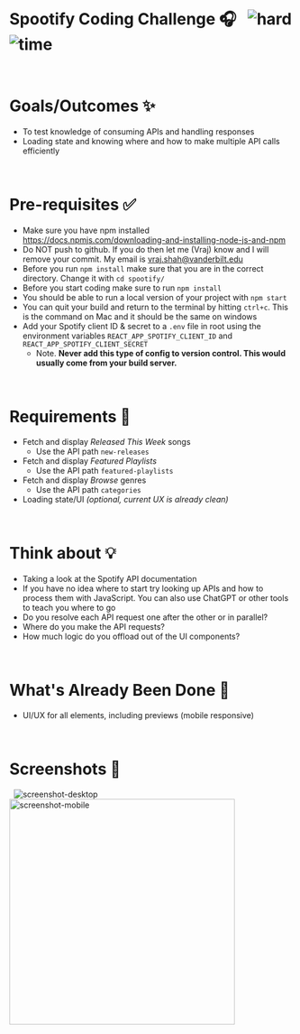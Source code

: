 # Spootify Coding Challenge 🎧 &nbsp; ![hard](https://img.shields.io/badge/-Hard-red) ![time](https://img.shields.io/badge/%E2%8F%B0-60m-blue) 

&nbsp;
# Goals/Outcomes ✨
- To test knowledge of consuming APIs and handling responses
- Loading state and knowing where and how to make multiple API calls efficiently

&nbsp;
# Pre-requisites ✅
- Make sure you have npm installed https://docs.npmjs.com/downloading-and-installing-node-js-and-npm
- Do NOT push to github. If you do then let me (Vraj) know and I will remove your commit. My email is vraj.shah@vanderbilt.edu
- Before you run `npm install` make sure that you are in the correct directory. Change it with `cd spootify/`
- Before you start coding make sure to run `npm install`
- You should be able to run a local version of your project with `npm start`
- You can quit your build and return to the terminal by hitting `ctrl+c`. This is the command on Mac and it should be the same on windows 
- Add your Spotify client ID & secret to a `.env` file in root using the environment variables `REACT_APP_SPOTIFY_CLIENT_ID` and `REACT_APP_SPOTIFY_CLIENT_SECRET`
  - Note. **Never add this type of config to version control. This would usually come from your build server.**

&nbsp;
# Requirements 📖
- Fetch and display *Released This Week* songs
  - Use the API path `new-releases`
- Fetch and display *Featured Playlists*
  - Use the API path `featured-playlists`
- Fetch and display *Browse* genres
  - Use the API path `categories`
- Loading state/UI *(optional, current UX is already clean)*

&nbsp;
# Think about 💡
- Taking a look at the Spotify API documentation
- If you have no idea where to start try looking up APIs and how to process them with JavaScript. You can also use 
ChatGPT or other tools to teach you where to go 
- Do you resolve each API request one after the other or in parallel?
- Where do you make the API requests?
- How much logic do you offload out of the UI components?

&nbsp;
# What's Already Been Done 🏁
- UI/UX for all elements, including previews (mobile responsive)

&nbsp;
# Screenshots 🌄
&nbsp;
![screenshot-desktop](https://puu.sh/GwPLE/3be580156a.png)
<img alt="screenshot-mobile" width=400 src="https://puu.sh/GwPLS/0bcb566d23.png" />
